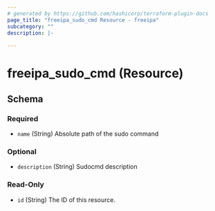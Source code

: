 ```yaml
---
# generated by https://github.com/hashicorp/terraform-plugin-docs
page_title: "freeipa_sudo_cmd Resource - freeipa"
subcategory: ""
description: |-
  
---
```


# freeipa_sudo_cmd (Resource)





<!-- schema generated by tfplugindocs -->
## Schema

### Required

- `name` (String) Absolute path of the sudo command

### Optional

- `description` (String) Sudocmd description

### Read-Only

- `id` (String) The ID of this resource.
